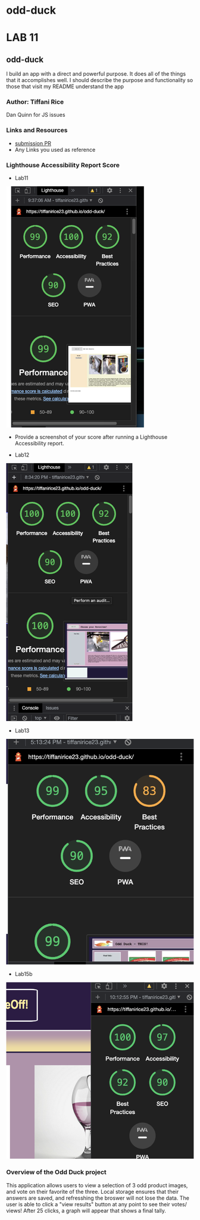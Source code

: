# odd-duck

# LAB 11

## odd-duck

I build an app with a direct and powerful purpose. It does all of the things that it accomplishes well. I should describe the purpose and functionality so those that visit my README understand the app

### Author: Tiffani Rice
Dan Quinn for JS issues

### Links and Resources

* [submission PR](http://xyz.com)
* Any Links you used as reference

### Lighthouse Accessibility Report Score

- Lab11

![Lighthouselab11](img/lab11-lighthouse.png)

* Provide a screenshot of your score after running a Lighthouse Accessibility report.

- Lab12

![Lighthouselab12](img/lab12-lighthouse.png)

- Lab13

![Lighthouselab13](img/lab13-lighthouse.png)

- Lab15b

![Lighthouselab15](img/lab15-lighthouse.png)

### Overview of the Odd Duck project

This application allows users to view a selection of 3 odd product images, and vote on their favorite of the three. Local storage ensures that their answers are saved, and refresshing the broswer will not lose the data. The user is able to click a "view results" button at any point to see their votes/ views! After 25 clicks, a graph will appear that shows a final tally.
